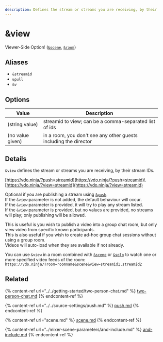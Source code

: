 ```yaml
---
description: Defines the stream or streams you are receiving, by their stream IDs
---
```


# \&view

Viewer-Side Option! ([`&scene`](scene.md), [`&room`](../../general-settings/room.md))

## Aliases

* `&streamid`
* `&pull`
* `&v`

## Options

| Value            | Description                                                      |
| ---------------- | ---------------------------------------------------------------- |
| (string value)   | streamid to view; can be a comma-separated list of ids           |
| (no value given) | in a room, you don't see any other guests including the director |

## Details

`&view` defines the stream or streams you are receiving, by their stream IDs.

[https://vdo.ninja/?push=streamid](https://vdo.ninja/?push=streamid)\
[https://vdo.ninja/?view=streamid](https://vdo.ninja/?view=streamid)

Optional if you are publishing a stream using [`&push`](../../source-settings/push.md).\
If the `&view` parameter is not added, the default behaviour will occur.\
If the `&view` parameter is provided, it will try to play any stream listed.\
If the `&view` parameter is provided, but no values are provided, no streams will play; only publishing will be allowed.

This is useful is you wish to publish a video into a group chat room, but only view video from specific known participants.\
This is also useful if you wish to create ad-hoc group chat sessions without using a group room.\
Videos will auto-load when they are available if not already.

You can use `&view` in a room combined with [`&scene`](scene.md) or [`&solo`](../upcoming-parameters/and-solo.md) to watch one or more specified video feeds of the room:\
`https://vdo.ninja/?room=roomname&scene&view=streamid1,streamid2`

## Related

{% content-ref url="../../getting-started/two-person-chat.md" %}
[two-person-chat.md](../../getting-started/two-person-chat.md)
{% endcontent-ref %}

{% content-ref url="../../source-settings/push.md" %}
[push.md](../../source-settings/push.md)
{% endcontent-ref %}

{% content-ref url="scene.md" %}
[scene.md](scene.md)
{% endcontent-ref %}

{% content-ref url="../mixer-scene-parameters/and-include.md" %}
[and-include.md](../mixer-scene-parameters/and-include.md)
{% endcontent-ref %}
